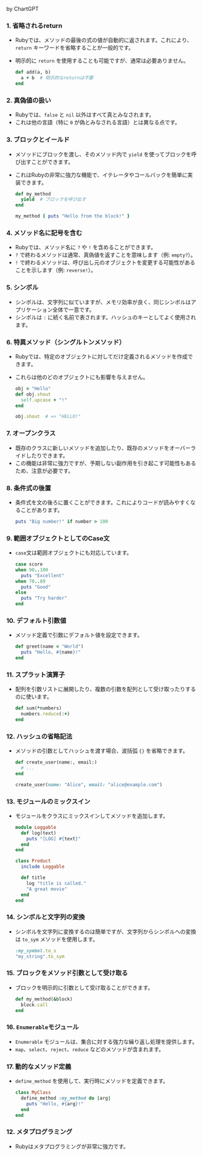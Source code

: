 
by ChartGPT

### 1. **省略されるreturn**
   - Rubyでは、メソッドの最後の式の値が自動的に返されます。これにより、`return` キーワードを省略することが一般的です。
   - 明示的に `return` を使用することも可能ですが、通常は必要ありません。

     ```ruby
     def add(a, b)
       a + b  # 明示的なreturnは不要
     end
     ```

### 2. **真偽値の扱い**
   - Rubyでは、`false` と `nil` 以外はすべて真とみなされます。
   - これは他の言語（特に `0` が偽とみなされる言語）とは異なる点です。

### 3. **ブロックとイールド**
   - メソッドにブロックを渡し、そのメソッド内で `yield` を使ってブロックを呼び出すことができます。
   - これはRubyの非常に強力な機能で、イテレータやコールバックを簡単に実装できます。

     ```ruby
     def my_method
       yield  # ブロックを呼び出す
     end

     my_method { puts "Hello from the block!" }
     ```

### 4. **メソッド名に記号を含む**
   - Rubyでは、メソッド名に `?` や `!` を含めることができます。
   - `?` で終わるメソッドは通常、真偽値を返すことを意味します（例: `empty?`）。
   - `!` で終わるメソッドは、呼び出し元のオブジェクトを変更する可能性があることを示します（例: `reverse!`）。

### 5. **シンボル**
   - シンボルは、文字列に似ていますが、メモリ効率が良く、同じシンボルはアプリケーション全体で一意です。
   - シンボルは `:` に続く名前で表されます。ハッシュのキーとしてよく使用されます。

### 6. **特異メソッド（シングルトンメソッド）**
   - Rubyでは、特定のオブジェクトに対してだけ定義されるメソッドを作成できます。
   - これらは他のどのオブジェクトにも影響を与えません。

     ```ruby
     obj = "Hello"
     def obj.shout
       self.upcase + "!"
     end

     obj.shout  # => "HELLO!"
     ```

### 7. **オープンクラス**

   - 既存のクラスに新しいメソッドを追加したり、既存のメソッドをオーバーライドしたりできます。
   - この機能は非常に強力ですが、予期しない副作用を引き起こす可能性もあるため、注意が必要です。


### 8. **条件式の後置**
   - 条件式を文の後ろに置くことができます。これによりコードが読みやすくなることがあります。
     ```ruby
     puts "Big number!" if number > 100
     ```

### 9. **範囲オブジェクトとしてのCase文**
   - `case`文は範囲オブジェクトにも対応しています。
     ```ruby
     case score
     when 90..100
       puts "Excellent"
     when 70..89
       puts "Good"
     else
       puts "Try harder"
     end
     ```

### 10. **デフォルト引数値**
   - メソッド定義で引数にデフォルト値を設定できます。
     ```ruby
     def greet(name = "World")
       puts "Hello, #{name}!"
     end
     ```

### 11. **スプラット演算子**
   - 配列を引数リストに展開したり、複数の引数を配列として受け取ったりするのに使います。
     ```ruby
     def sum(*numbers)
       numbers.reduce(:+)
     end
     ```

### 12. **ハッシュの省略記法**
   - メソッドの引数としてハッシュを渡す場合、波括弧 `{}` を省略できます。
     ```ruby
     def create_user(name:, email:)
       # ...
     end

     create_user(name: "Alice", email: "alice@example.com")
     ```

### 13. **モジュールのミックスイン**
   - モジュールをクラスにミックスインしてメソッドを追加します。
     ```ruby
     module Loggable
       def log(text)
         puts "[LOG] #{text}"
       end
     end

     class Product
       include Loggable

       def title
         log "title is called."
         "A great movie"
       end
     end
     ```

### 14. **シンボルと文字列の変換**
   - シンボルを文字列に変換するのは簡単ですが、文字列からシンボルへの変換は `to_sym` メソッドを使用します。
     ```ruby
     :my_symbol.to_s
     "my_string".to_sym
     ```

### 15. **ブロックをメソッド引数として受け取る**
   - ブロックを明示的に引数として受け取ることができます。
     ```ruby
     def my_method(&block)
       block.call
     end
     ```

### 16. **`Enumerable`モジュール**
   - `Enumerable` モジュールは、集合に対する強力な繰り返し処理を提供します。
   - `map`、`select`、`reject`、`reduce` などのメソッドが含まれます。

### 17. **動的なメソッド定義**
   - `define_method` を使用して、実行時にメソッドを定義できます。
     ```ruby
     class MyClass
       define_method :my_method do |arg|
         puts "Hello, #{arg}!"
       end
     end
     ```

### 12. **メタプログラミング**
   - Rubyはメタプログラミングが非常に強力です。